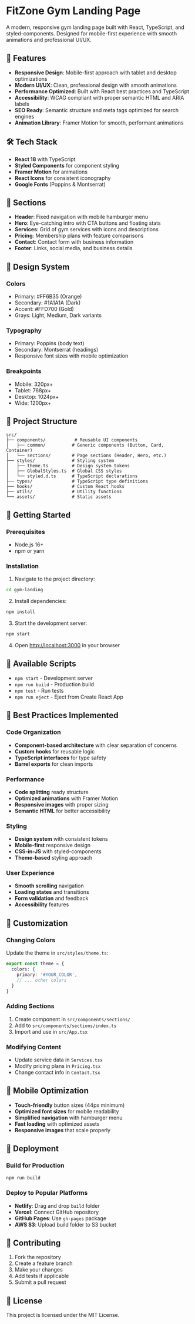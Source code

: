 # FitZone Gym Landing Page

A modern, responsive gym landing page built with React, TypeScript, and styled-components. Designed for mobile-first experience with smooth animations and professional UI/UX.

## 🚀 Features

- **Responsive Design**: Mobile-first approach with tablet and desktop optimizations
- **Modern UI/UX**: Clean, professional design with smooth animations
- **Performance Optimized**: Built with React best practices and TypeScript
- **Accessibility**: WCAG compliant with proper semantic HTML and ARIA labels
- **SEO Ready**: Semantic structure and meta tags optimized for search engines
- **Animation Library**: Framer Motion for smooth, performant animations

## 🛠️ Tech Stack

- **React 18** with TypeScript
- **Styled Components** for component styling
- **Framer Motion** for animations
- **React Icons** for consistent iconography
- **Google Fonts** (Poppins & Montserrat)

## 📱 Sections

- **Header**: Fixed navigation with mobile hamburger menu
- **Hero**: Eye-catching intro with CTA buttons and floating stats
- **Services**: Grid of gym services with icons and descriptions  
- **Pricing**: Membership plans with feature comparisons
- **Contact**: Contact form with business information
- **Footer**: Links, social media, and business details

## 🎨 Design System

### Colors
- Primary: #FF6B35 (Orange)
- Secondary: #1A1A1A (Dark)
- Accent: #FFD700 (Gold)
- Grays: Light, Medium, Dark variants

### Typography
- Primary: Poppins (body text)
- Secondary: Montserrat (headings)
- Responsive font sizes with mobile optimization

### Breakpoints
- Mobile: 320px+
- Tablet: 768px+
- Desktop: 1024px+
- Wide: 1200px+

## 📂 Project Structure

```
src/
├── components/           # Reusable UI components
│   ├── common/          # Generic components (Button, Card, Container)
│   └── sections/        # Page sections (Header, Hero, etc.)
├── styles/              # Styling system
│   ├── theme.ts         # Design system tokens
│   ├── GlobalStyles.ts  # Global CSS styles
│   └── styled.d.ts      # TypeScript declarations
├── types/               # TypeScript type definitions
├── hooks/               # Custom React hooks
├── utils/               # Utility functions
└── assets/              # Static assets
```

## 🚀 Getting Started

### Prerequisites
- Node.js 16+ 
- npm or yarn

### Installation

1. Navigate to the project directory:
```bash
cd gym-landing
```

2. Install dependencies:
```bash
npm install
```

3. Start the development server:
```bash
npm start
```

4. Open [http://localhost:3000](http://localhost:3000) in your browser

## 📝 Available Scripts

- `npm start` - Development server
- `npm run build` - Production build
- `npm test` - Run tests
- `npm run eject` - Eject from Create React App

## 🎯 Best Practices Implemented

### Code Organization
- **Component-based architecture** with clear separation of concerns
- **Custom hooks** for reusable logic
- **TypeScript interfaces** for type safety
- **Barrel exports** for clean imports

### Performance
- **Code splitting** ready structure
- **Optimized animations** with Framer Motion
- **Responsive images** with proper sizing
- **Semantic HTML** for better accessibility

### Styling
- **Design system** with consistent tokens
- **Mobile-first** responsive design
- **CSS-in-JS** with styled-components
- **Theme-based** styling approach

### User Experience
- **Smooth scrolling** navigation
- **Loading states** and transitions
- **Form validation** and feedback
- **Accessibility** features

## 🔧 Customization

### Changing Colors
Update the theme in `src/styles/theme.ts`:

```typescript
export const theme = {
  colors: {
    primary: '#YOUR_COLOR',
    // ... other colors
  }
}
```

### Adding Sections
1. Create component in `src/components/sections/`
2. Add to `src/components/sections/index.ts`
3. Import and use in `src/App.tsx`

### Modifying Content
- Update service data in `Services.tsx`
- Modify pricing plans in `Pricing.tsx`
- Change contact info in `Contact.tsx`

## 📱 Mobile Optimization

- **Touch-friendly** button sizes (44px minimum)
- **Optimized font sizes** for mobile readability
- **Simplified navigation** with hamburger menu
- **Fast loading** with optimized assets
- **Responsive images** that scale properly

## 🚀 Deployment

### Build for Production
```bash
npm run build
```

### Deploy to Popular Platforms
- **Netlify**: Drag and drop `build` folder
- **Vercel**: Connect GitHub repository
- **GitHub Pages**: Use `gh-pages` package
- **AWS S3**: Upload build folder to S3 bucket

## 🤝 Contributing

1. Fork the repository
2. Create a feature branch
3. Make your changes
4. Add tests if applicable
5. Submit a pull request

## 📄 License

This project is licensed under the MIT License.